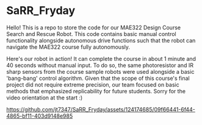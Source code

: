 # SaRR_Fryday
Hello! This is a repo to store the code for our MAE322 Design Course Search and Rescue Robot. This code contains basic manual control functionality alongside autonomous drive functions such that the robot can navigate the MAE322 course fully autonomously.

Here's our robot in action! It can complete the course in about 1 minute and 40 seconds without manual input. To do so, the same photoresistor and IR sharp sensors from the course sample robots were used alongside a basic 'bang-bang' control algorithm. Given that the scope of this course's final project did not require extreme precision, our team focused on basic methods that emphasized replicability for future students. Sorry for the video orientation at the start :)

https://github.com/jt7347/SaRR_Fryday/assets/124174685/09f66441-6f44-4865-bf11-403d9148e985

